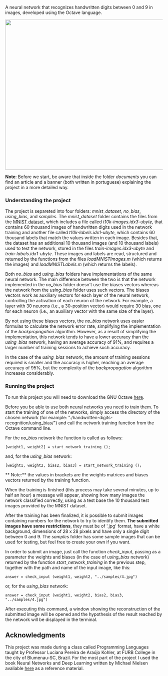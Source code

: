A neural network that recognizes handwritten digits between 0 and 9 in images, developed using the Octave language.

<p align="center">
  <img width="640" height="480" src="https://user-images.githubusercontent.com/23726229/47057552-9f703d00-d197-11e8-9df3-f9d4d371cfa6.png">
</p>

**Note**: Before we start, be aware that inside the folder *documents* you can find an article and a banner (both written in portuguese) explaining the project in a more detailed way. 

### Understanding the project

The project is separeted into four folders: *mnist_dataset*, *no_bias*, *using_bias*, and *samples*. The *mnist_dataset* folder contains the files from the [MNIST dataset](http://yann.lecun.com/exdb/mnist/), which includes a file called *t10k-images.idx3-ubyte*, that contains 60 thousand images of handwritten digits used in the network training and another file called *t10k-labels.idx1-ubyte*, which contains 60 thousand labels that match the values written in each image. Besides that, the dataset has an additional 10 thousand images (and 10 thousand labels) used to test the network, stored in the files *train-images.idx3-ubyte* and *train-labels.idx1-ubyte*. These images and labels are read, structured and returned by the functions from the files *loadMNISTImages.m* (which returns the images) and *loadMNISTLabels.m* (which returns the labels).

Both *no_bias* and *using_bias* folders have implementations of the same neural network. The main difference between the two is that the network implemented in the *no_bias* folder doesn't use the biases vectors whereas the network from the *using_bias* folder uses such vectors. The biases vectors work as auxiliary vectors for each layer of the neural network, controlling the activation of each neuron of the network. For example, a layer with 30 neurons (i.e., a 30-position vector) would require 30 bias, one for each neuron (i.e., an auxiliary vector with the same size of the layer).

By not using these biases vectors, the *no_bias* network uses easier formulas to calculate the network error rate, simplifying the implementation of the *backpropagation* algorithm. However, as a result of simplifying the implementation, this network tends to have a lower accuracy than the *using_bias* network, having an average accuracy of 91%, and requires a larger number of training sessions to achieve such accuracy.

In the case of the *using_bias* network, the amount of training sessions required is smaller and the accuracy is higher, reaching an average accuracy of 95%, but the complexity of the *backpropagation* algorithm increases considerably.

### Running the project

To run this project you will need to download the GNU Octave [here](https://www.gnu.org/software/octave/).

Before you be able to use both neural networks you need to train them. To start the training of one of the networks, simply access the directory of the chosen network (for example: "./handwritten-digits-recognition/using_bias/") and call the network training function from the Octave command line.

For the *no_bias* network the function is called as follows:

```
[weight1, weight2] = start_network_training ();
```

and, for the *using_bias* network:

```
[weight1, weight2, bias2, bias3] = start_network_training ();
```

** Note:** the values in brackets are the weights matrices and biases vectors returned by the training function.

When the training is finished (this process may take several minutes, up to half an hour) a message will appear, showing how many images the network classified correctly, using as a test base the 10 thousand test images provided by the MNIST dataset.

After the training has been finalized, it is possible to submit images containing numbers for the network to try to identify them. **The submitted images have some restrictions**, they must be of '.jpg' format, have a white background, dimensions of 28 x 28 pixels and have only a single digit between 0 and 9. The *samples* folder has some sample images that can be used for testing, but feel free to create your own if you want.

In order to submit an image, just call the function *check_input*, passing as a parameter the weights and biases (in the case of *using_bias* network) returned by the function *start_network_training* in the previous step, together with the path and name of the input image, like this:

```
answer = check_input (weight1, weight2, "../samples/4.jpg")
```

or, for the *using_bias* network:

```
answer = check_input (weight1, weight2, bias2, bias3, "../samples/4.jpg")
```

After executing this command, a window showing the reconstruction of the submitted image will be opened and the hypothesis of the result reached by the network will be displayed in the terminal.

## Acknowledgments
This project was made during a class called Programming Languages taught by Professor Luciana Pereira de Araújo Kohler, at FURB College in the city of Blumenau-SC, Brazil. For the most part of the project I used the book Neural Networks and Deep Learning written by Michael Nielsen avaliable [here](http://neuralnetworksanddeeplearning.com/index.html) as a reference material.


